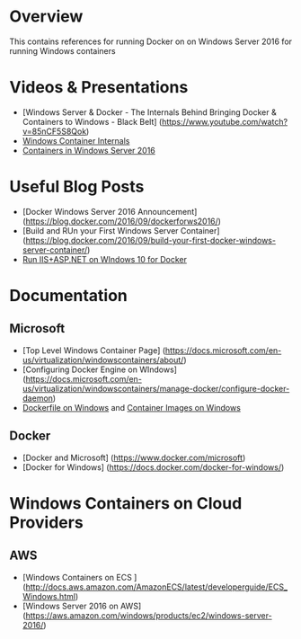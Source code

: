 # Overview

This contains references for running Docker on on Windows Server 2016 for running Windows containers

# Videos & Presentations
- [Windows Server & Docker - The Internals Behind Bringing Docker & Containers to Windows - Black Belt] (https://www.youtube.com/watch?v=85nCF5S8Qok)
- [Windows Container Internals](https://www.youtube.com/watch?v=sVngukE7msU&t=1868s)
- [Containers in Windows Server 2016](https://www.youtube.com/watch?v=LgKGLT-OL1E&t=68s)

# Useful Blog Posts

- [Docker Windows Server 2016 Announcement] (https://blog.docker.com/2016/09/dockerforws2016/) 
- [Build and RUn your First Windows Server Container] (https://blog.docker.com/2016/09/build-your-first-docker-windows-server-container/)
- [Run IIS+ASP.NET on WIndows 10 for Docker](http://blog.alexellis.io/run-iis-asp-net-on-windows-10-with-docker/)

# Documentation
## Microsoft
- [Top Level Windows Container Page] (https://docs.microsoft.com/en-us/virtualization/windowscontainers/about/)
- [Configuring Docker Engine on WIndows] (https://docs.microsoft.com/en-us/virtualization/windowscontainers/manage-docker/configure-docker-daemon)
- [Dockerfile on Windows](https://docs.microsoft.com/en-us/virtualization/windowscontainers/manage-docker/manage-windows-dockerfile) and [Container Images on Windows](https://docs.microsoft.com/en-us/virtualization/windowscontainers/quick-start/quick-start-images)

## Docker
- [Docker and Microsoft] (https://www.docker.com/microsoft)
- [Docker for Windows] (https://docs.docker.com/docker-for-windows/)

# Windows Containers on Cloud Providers
## AWS
- [Windows Containers on ECS ] (http://docs.aws.amazon.com/AmazonECS/latest/developerguide/ECS_Windows.html)
- [Windows Server 2016 on AWS] (https://aws.amazon.com/windows/products/ec2/windows-server-2016/)
